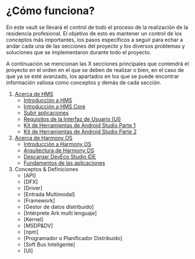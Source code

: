 
# ¿Cómo funciona?

En este vault se llevará el control de todo el proceso de la realización de la residencia profesional. El objetivo de esto es mantener un control de los conceptos más importantes, los pasos específicos a seguir para echar a andar cada una de las secciones del proyecto y los diversos problemas y soluciones que se implementaron durante todo el proyecto.

A continuación se mencionan las X secciones principales que contendrá el proyecto en el orden en el que se deben de realizar o bien, en el caso de que ya se esté avanzado, los apartados en los que se puede encontrar información valiosa como conceptos y demás de cada sección.

1. [Acerca de HMS](./HMS/Acerca%20%de%20%HMS.md)
	- [Introducción a HMS](./HMS/Fundamentos%20&%20Teoría/Introducción%20a%20HMS.md)
	- [Introducción a HMS Core](./HMS/Fundamentos%20&%20Teoría/Introducción%20a%20HMS%20Core.md)
	- [Subir aplicaciones](./HMS/Fundamentos%20&%20Teoría/Subir%20aplicaciones.md)
	- [Requisitos de la Interfaz de Usuario (UI)](./HMS/Fundamentos%20&%20Teoría/Requisitos%20de%20la%20Interfaz%20de%20Usuario%20(UI).md)
	- [Kit de Herramientas de Android Studio Parte 1](./HMS/Fundamentos%20&%20Teoría/Kit%20de%20Herramientas%20de%20Android%20Studio%20Parte%201.md)
	- [Kit de Herramientas de Android Studio Parte 2](./HMS/Fundamentos%20&%20Teoría/Kit%20de%20Herramientas%20de%20Android%20Studio%20Parte%202.md)
2.  [Acerca de Harmony OS](./Harmony%20%OS/Acerca%20%de%20%Harmony%20%OS.md)
	- [Introducción a Harmony OS](./Harmony%20OS/Introducción%20a%20Harmony%20OS.md)
	- [Arquitectura de Harmony OS](./Harmony%20OS/Arquitectura%20de%20Harmony%20OS.md)
	- [Descargar DevEco Studio IDE](./Harmony%20OS/Descargar%20DevEco%20Studio%20IDE.md)
	- [Fundamentos de las aplicaciones](./Harmony%20OS/Fundamentos%20de%20las%20aplicaciones.md)
3. Conceptos & Definiciones
	- [API]
	- [DFX]
	- [Driver]
	- [Entrada Multimodal]
	- [Framework]
	- [Gestor de datos distribuido]
	- [Intérprete Ark multi lenguaje]
	- [Kernel]
	- [MSDP&DV]
	- [npm]
	- [Programador o Planificador Distribuido]
	- [Soft Bus Inteligente]
	- [UI]



